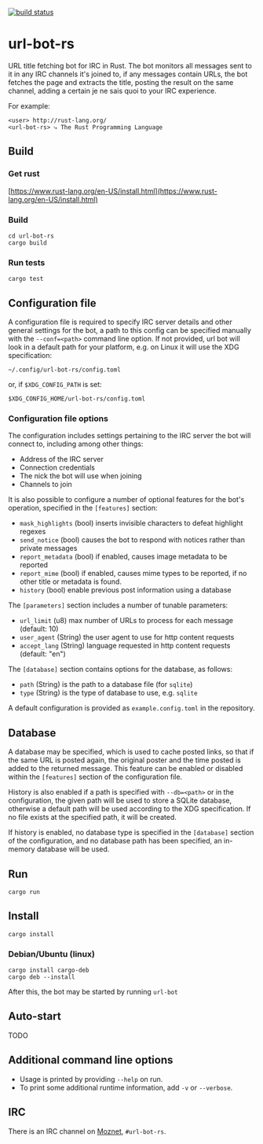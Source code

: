 [![build status](https://api.travis-ci.org/nuxeh/url-bot-rs.png?branch=master)](https://travis-ci.org/nuxeh/url-bot-rs)

# url-bot-rs

URL title fetching bot for IRC in Rust. The bot monitors all messages sent to
it in any IRC channels it's joined to, if any messages contain URLs, the bot
fetches the page and extracts the title, posting the result on the same
channel, adding a certain je ne sais quoi to your IRC experience.

For example:

    <user> http://rust-lang.org/
    <url-bot-rs> ⤷ The Rust Programming Language

## Build

### Get rust

[https://www.rust-lang.org/en-US/install.html](https://www.rust-lang.org/en-US/install.html)

### Build

    cd url-bot-rs
    cargo build

### Run tests

    cargo test

## Configuration file

A configuration file is required to specify IRC server details and other
general settings for the bot, a path to this config can be specified manually
with the `--conf=<path>` command line option. If not provided, url bot will
look in a default path for your platform, e.g. on Linux it will use the XDG
specification:

    ~/.config/url-bot-rs/config.toml

or, if `$XDG_CONFIG_PATH` is set:

    $XDG_CONFIG_HOME/url-bot-rs/config.toml

### Configuration file options

The configuration includes settings pertaining to the IRC server the bot will
connect to, including among other things:

- Address of the IRC server
- Connection credentials
- The nick the bot will use when joining
- Channels to join

It is also possible to configure a number of optional features for the bot's
operation, specified in the `[features]` section:

- `mask_highlights` (bool) inserts invisible characters to defeat highlight
  regexes
- `send_notice` (bool) causes the bot to respond with notices rather than
  private messages
- `report_metadata` (bool) if enabled, causes image metadata to be reported
- `report_mime` (bool) if enabled, causes mime types to be reported, if no
  other title or metadata is found.
- `history` (bool) enable previous post information using a database

The `[parameters]` section includes a number of tunable parameters:

- `url_limit` (u8) max number of URLs to process for each message (default: 10)
- `user_agent` (String) the user agent to use for http content requests
- `accept_lang` (String) language requested in http content requests
  (default: "en")

The `[database]` section contains options for the database, as follows:

- `path` (String) is the path to a database file (for `sqlite`)
- `type` (String) is the type of database to use, e.g. `sqlite`

A default configuration is provided as `example.config.toml` in the repository.

## Database

A database may be specified, which is used to cache posted links, so that if
the same URL is posted again, the original poster and the time posted is added
to the returned message. This feature can be enabled or disabled within the
`[features]` section of the configuration file.

History is also enabled if a path is specified with `--db=<path>` or in the
configuration, the given path will be used to store a SQLite database,
otherwise a default path will be used according to the XDG specification. If no
file exists at the specified path, it will be created.

If history is enabled, no database type is specified in the `[database]`
section of the configuration, and no database path has been specified, an
in-memory database will be used.

## Run

    cargo run

## Install

    cargo install

### Debian/Ubuntu (linux)

    cargo install cargo-deb
    cargo deb --install

After this, the bot may be started by running `url-bot`

## Auto-start

TODO

## Additional command line options

- Usage is printed by providing `--help` on run.
- To print some additional runtime information, add `-v` or `--verbose`.

## IRC

There is an IRC channel on [Moznet](https://wiki.mozilla.org/IRC), `#url-bot-rs`.
